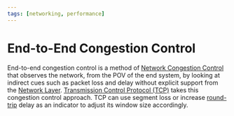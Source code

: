 ```yaml
---
tags: [networking, performance]
---
```


# End-to-End Congestion Control

End-to-end congestion control is a method of [Network Congestion Control](202304261436.md)
that observes the network, from the POV of the end system, by looking at
indirect cues such as packet loss and delay without explicit support from the
[Network Layer](202206131702.md). [Transmission Control Protocol (TCP)](202206151232.md)
takes this congestion control approach. TCP can use segment loss or increase
[round-trip](202303292133.md) delay as an indicator to adjust its window size
accordingly.
